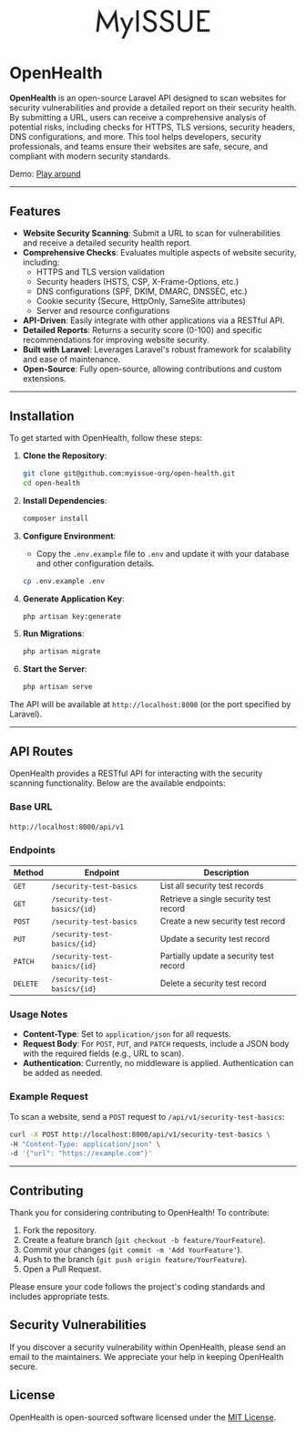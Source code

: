 <p align="center">
  <img width="200" style="max-width: 100%;" src="./public/logo.svg" alt="OpenHealth Logo" />
</p>

# OpenHealth

**OpenHealth** is an open-source Laravel API designed to scan websites for security vulnerabilities and provide a detailed report on their security health. By submitting a URL, users can receive a comprehensive analysis of potential risks, including checks for HTTPS, TLS versions, security headers, DNS configurations, and more. This tool helps developers, security professionals, and teams ensure their websites are safe, secure, and compliant with modern security standards.

Demo: [Play around](https://www.myissue.studio)

---

## Features

-   **Website Security Scanning**: Submit a URL to scan for vulnerabilities and receive a detailed security health report.
-   **Comprehensive Checks**: Evaluates multiple aspects of website security, including:
    -   HTTPS and TLS version validation
    -   Security headers (HSTS, CSP, X-Frame-Options, etc.)
    -   DNS configurations (SPF, DKIM, DMARC, DNSSEC, etc.)
    -   Cookie security (Secure, HttpOnly, SameSite attributes)
    -   Server and resource configurations
-   **API-Driven**: Easily integrate with other applications via a RESTful API.
-   **Detailed Reports**: Returns a security score (0-100) and specific recommendations for improving website security.
-   **Built with Laravel**: Leverages Laravel's robust framework for scalability and ease of maintenance.
-   **Open-Source**: Fully open-source, allowing contributions and custom extensions.

---

## Installation

To get started with OpenHealth, follow these steps:

1. **Clone the Repository**:

    ```bash
    git clone git@github.com:myissue-org/open-health.git
    cd open-health
    ```

2. **Install Dependencies**:

    ```bash
    composer install
    ```

3. **Configure Environment**:

    - Copy the `.env.example` file to `.env` and update it with your database and other configuration details.

    ```bash
    cp .env.example .env
    ```

4. **Generate Application Key**:

    ```bash
    php artisan key:generate
    ```

5. **Run Migrations**:

    ```bash
    php artisan migrate
    ```

6. **Start the Server**:
    ```bash
    php artisan serve
    ```

The API will be available at `http://localhost:8000` (or the port specified by Laravel).

---

## API Routes

OpenHealth provides a RESTful API for interacting with the security scanning functionality. Below are the available endpoints:

### Base URL

`http://localhost:8000/api/v1`

### Endpoints

| Method   | Endpoint                     | Description                             |
| -------- | ---------------------------- | --------------------------------------- |
| `GET`    | `/security-test-basics`      | List all security test records          |
| `GET`    | `/security-test-basics/{id}` | Retrieve a single security test record  |
| `POST`   | `/security-test-basics`      | Create a new security test record       |
| `PUT`    | `/security-test-basics/{id}` | Update a security test record           |
| `PATCH`  | `/security-test-basics/{id}` | Partially update a security test record |
| `DELETE` | `/security-test-basics/{id}` | Delete a security test record           |

### Usage Notes

-   **Content-Type**: Set to `application/json` for all requests.
-   **Request Body**: For `POST`, `PUT`, and `PATCH` requests, include a JSON body with the required fields (e.g., URL to scan).
-   **Authentication**: Currently, no middleware is applied. Authentication can be added as needed.

### Example Request

To scan a website, send a `POST` request to `/api/v1/security-test-basics`:

```bash
curl -X POST http://localhost:8000/api/v1/security-test-basics \
-H "Content-Type: application/json" \
-d '{"url": "https://example.com"}'
```

---

## Contributing

Thank you for considering contributing to OpenHealth! To contribute:

1. Fork the repository.
2. Create a feature branch (`git checkout -b feature/YourFeature`).
3. Commit your changes (`git commit -m 'Add YourFeature'`).
4. Push to the branch (`git push origin feature/YourFeature`).
5. Open a Pull Request.

Please ensure your code follows the project's coding standards and includes appropriate tests.

## Security Vulnerabilities

If you discover a security vulnerability within OpenHealth, please send an email to the maintainers. We appreciate your help in keeping OpenHealth secure.

## License

OpenHealth is open-sourced software licensed under the [MIT License](https://opensource.org/licenses/MIT).
